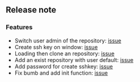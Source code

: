 ## Release note
###  Features
- Switch user admin of the repository: [issue](https://github.com/9bany/git-switch/issues/99)
- Create ssh key on window: [issue](https://github.com/9bany/git-switch/issues/39)
- Loading then clone an repository: [issue](https://github.com/9bany/git-switch/issues/91)
- Add an exist repository with user default: [issue](https://github.com/9bany/git-switch/issues/109)
- Add password for create sshkey: [issue](https://github.com/9bany/git-switch/issues/136)
- Fix bumb and add init function: [issue](https://github.com/9bany/git-switch/issues/138)